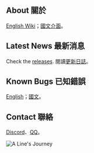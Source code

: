 ## About 關於
[English Wiki](https://github.com/ZutekDL/A-Lines-Journey/wiki)；[國文介面](https://github.com/ZutekDL/A-Lines-Journey/blob/main/關於線之旅.md)。

## Latest News 最新消息
Check the [releases](https://github.com/ZutekDL/A-Lines-Journey/releases).
閱讀[更新日誌](https://github.com/ZutekDL/A-Lines-Journey/tree/main/更新日誌)。

## Known Bugs 已知錯誤
[English](https://github.com/ZutekDL/A-Lines-Journey/tree/main/Known%20Bugs%20已知錯誤/English)；[國文](https://github.com/ZutekDL/A-Lines-Journey/tree/main/Known%20Bugs%20已知錯誤/國文)。

## Contact 聯絡
[Discord](http://discord.gg/2c6Hjcm)、[QQ](https://jq.qq.com/?_wv=1027&k=yrUyqeAB)。

![A Line's Journey](https://github.com/ZutekDL/A-Lines-Journey/blob/main/Icon.png?raw=true)